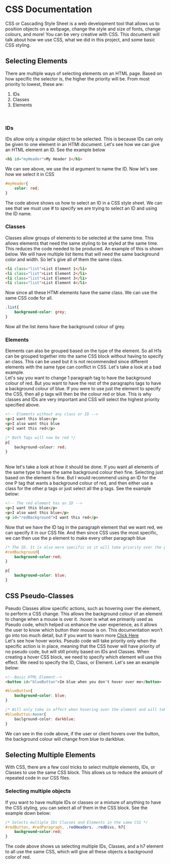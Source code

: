 # CSS Documentation
CSS or Cascading Style Sheet is a web development tool that allows us to position objects on a webpage, change the style and size of fonts, change colours, and more! You can be very creative with CSS. This document will talk about how we use CSS, what we did in this project, and some basic CSS styling. 

## Selecting Elements
There are multiple ways of selecting elements on an HTML page. Based on how specific the selector is, the higher the priority will be. From most priority to lowest, these are:
<ol>
<li>IDs</li>
<li>Classes</li>
<li>Elements</li>
</ol>
<br>

### IDs
IDs allow only a singular object to be selected. This is because IDs can only be given to one element in an HTMl document. Let's see how we can give an HTML element an ID. See the example below

```HTML
<h1 id="myHeader">My Header 1</h1>
```
We can see above, we use the id argument to name the ID. Now let's see how we select it in CSS

```CSS
#myHeader{
    color: red;
}
```

The code above shows us how to select an ID in a CSS style sheet. We can see that we must use # to specify we are trying to select an ID and using the ID name. 

### Classes
Classes allow groups of elements to be selected at the same time. This allows elements that need the same styling to be styled at the same time. This reduces the code needed to be produced.
An example of this is shown below. We will have multiple list items that will need the same background color and width. So let's give all of them the same class.

```HTML
<li class="list">List Element 1</li>
<li class="list">List Element 2</li>
<li class="list">List Element 3</li>
<li class="list">List Element 4</li>
```
Now since all these HTMl elements have the same class. We can use the same CSS code for all. 

```CSS
.list{
    background-color: grey;
}
```
Now all the list items have the background colour of grey.

### Elements
Elements can also be grouped based on the type of the element. So all H1s can be grouped together into the same CSS block without having to specify an class. This can be used but it is not recommended since different elements with the same type can conflict in CSS. Let's take a look at a bad example. 
<br>
Let's say you want to change 1 paragraph tag to have the background colour of red. But you want to have the rest of the paragraphs tags to have a background colour of blue. If you were to use just the element to specify the CSS, then all p tags will then be the colour red or blue. This is why classes and IDs are very important and CSS will select the highest priority specified above. 

```HTML
<!-- Elements without any class or ID -->
<p>I want this blue</p>
<p>I also want this blue
<p>I want this red</p>
```

```CSS
/* Both Tags will now be red */
p{
    background-colour: red;
}
```
<br>
Now let's take a look at how it should be done. If you want all elements of the same type to have the same background colour then fine. Selecting just based on the element is fine. But I would recommend using an ID for the one P tag that wants a background colour of red, and then either use a class for the other p tags or just select all the p tags. See the example below:

```HTML
<!-- The red element has an ID -->
<p>I want this blue</p>
<p>I also want this blue</p>
<p id="redBackground">I want this red</p>
```

Now that we have the ID tag in the paragraph element that we want red, we can specify it in our CSS file. And then since CSS uses the most specific, we can then use the p element to make every other paragraph blue

```CSS
/* The ID. It is also more specific so it will take priority over the p tag. */
#redBackground{
    background-color:red;
}

p{
    background-color: blue;
}
```

## CSS Pseudo-Classes
Pseudo Classes allow specific actions, such as hovering over the element, to perform a CSS change. This allows the background colour of an element to change when a mouse is over it. :hover is what we primarily used as Pseudo code, which helped us enhance the user experience, as it allows the user to know which button their mouse is on. This documentation won't go into too much detail, but if you want to learn more <a href='https://developer.mozilla.org/en-US/docs/Web/CSS/Pseudo-classes'>Click Here</a>
<br>
Let's see how hover works. Pseudo code will take priority only when the specific action is in place, meaning that the CSS hover will have priority of no pseudo code, but will still priotiy based on IDs and Classes. When creating a hover CSS block, we need to specify which element will use this effect. We need to specify the ID, Class, or Element. Let's see an example below:

```HTML
<!--Basic HTML Element-->
<button id="blueButton">Im blue when you don't hover over me</button>
```

```CSS
#blueButton{
    background-color: blue;
}

/* Will only take in affect when hovering over the element and will take priority over the block above */
#blueButton:hover{
    baclground-color: darkblue;
}
```

We can see in the code above, if the user or client hovers over the button, the background colour will change from blue to darkblue.

## Selecting Multiple Elements
With CSS, there are a few cool tricks to select multiple elements, IDs, or Classes to use the same CSS block. This allows us to reduce the amount of repeated code in our CSS files. 

### Selecting multiple objects
If you want to have multiple IDs or classes or a mixture of anything to have the CSS styling, you can select all of them in the CSS block. See the example down below:

```CSS
/* Selects multiple IDs Classes and Elements in the same CSS */
#redButton, #redParagraph, .redHeaders, .redDivs, h7{
    background-color:red;
}
```

The code above shows us selecting multiple IDs, Classes, and a h7 element to all use the same CSS, which will give all these objects a background color of red.